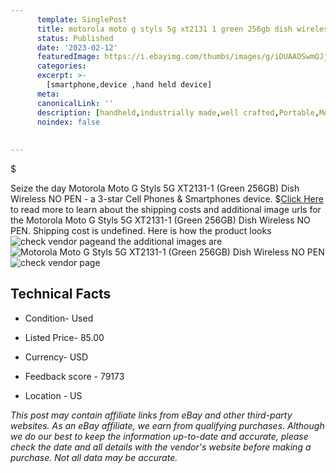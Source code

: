 ```yaml
---
      template: SinglePost
      title: motorola moto g styls 5g xt2131 1 green 256gb dish wireless no pen
      status: Published
      date: '2023-02-12'
      featuredImage: https://i.ebayimg.com/thumbs/images/g/iDUAAOSwmQJj4o2n/s-l225.jpg
      categories: 
      excerpt: >-
        [smartphone,device ,hand held device]
      meta:
      canonicalLink: ''
      description: [handheld,industrially made,well crafted,Portable,Mobile,Compact,Convenient,Lightweight,Maneuverable,Man-portable,Miniature,Carriable,Hand-held,Light,Holdable,Transportable,Mobile device,Pocket-sized,On-the-go,Wireless,Cordless,Compact size,Convenient size, smartphone,device ,hand held device]
      noindex: false
      
        
---
```

$

Seize the day Motorola Moto G Styls 5G XT2131-1 (Green 256GB) Dish Wireless NO PEN - a 3-star Cell Phones & Smartphones device.
$[Click Here](https://www.ebay.com/itm/165927591004?hash=item26a20e1c5c%3Ag%3AiDUAAOSwmQJj4o2n&amdata=enc%3AAQAHAAAA4NHzevkBlEUwmPXHMxNesRH59I0WsGO9S9oZAM1KzdvNQHZXEgVQOjvrFR3Q%2BOx65Uk2fwOVf11tzuIxq0nLmTPyNdiuA72hkcQt6j9Bn%2FEDIocLCimsIjApidW8yhR%2F5uI0mmM3nJoaJ1yc2fjpWwRMMghF02l0p9srC%2FnAFGp76HW8jt0eUaCBW1BvsDoWtXFMdfhDNya5fHtshTzhSzwXMuFjX4M3%2F4O91GatMswV9xMhMC3UJOG4av8Rb9eWAicNiI3t4%2Fje3y1VuNArUjSczXIAAgbteEWKdZjFrNRr&mkevt=1&mkcid=1&mkrid=711-53200-19255-0&campid=%253CePNCampaignId%253E&customid=%253CreferenceId%253E&toolid=10049) to read more to learn about the shipping costs and additional image urls for the Motorola Moto G Styls 5G XT2131-1 (Green 256GB) Dish Wireless NO PEN. Shipping cost is undefined. Here is how the product looks ![check vendor page](https://i.ebayimg.com/thumbs/images/g/iDUAAOSwmQJj4o2n/s-l225.jpg)and the additional images are![Motorola Moto G Styls 5G XT2131-1 (Green 256GB) Dish Wireless NO PEN](https://i.ebayimg.com/images/g/iDUAAOSwmQJj4o2n/s-l1600.jpg)![check vendor page](https://origin-galleryplus.ebayimg.com/ws/web/165927591004_2_0_1/225x225.jpg)



 ## Technical Facts 



     
      

 - Condition- Used 


      

 - Listed Price- 85.00 


      

 - Currency- USD 


      

 - Feedback score - 79173 


      

 - Location - US 


      
      

 *_This post may contain affiliate links from eBay and other third-party websites. As an eBay affiliate, we earn from qualifying purchases. Although we do our best to keep the information up-to-date and accurate, please check the date and all details with the vendor's website before making a purchase. Not all data may be accurate._*






